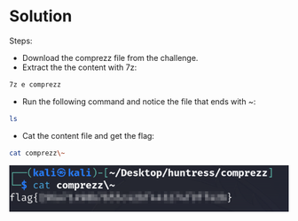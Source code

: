 # Solution
Steps:
- Download the comprezz file from the challenge.
- Extract the the content with 7z:
```bash
7z e comprezz
```
- Run the following command and notice the file that ends with ~:
```bash
ls
```
- Cat the content file and get the flag:
```bash
cat comprezz\~
```

![Alt text](image.png)
